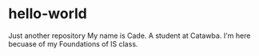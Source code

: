 # hello-world
Just another repository
My name is Cade. A student at Catawba. I'm here becuase of my Foundations of IS class.
